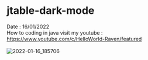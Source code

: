 # jtable-dark-mode
Date : 16/01/2022<br/>
How to coding in java
visit my youtube : https://www.youtube.com/c/HelloWorld-Raven/featured
<br/><br/>
![2022-01-16_185706](https://user-images.githubusercontent.com/58245926/149660150-e4cdc0f2-1dbe-4ad8-a759-c4da659ac779.png)
